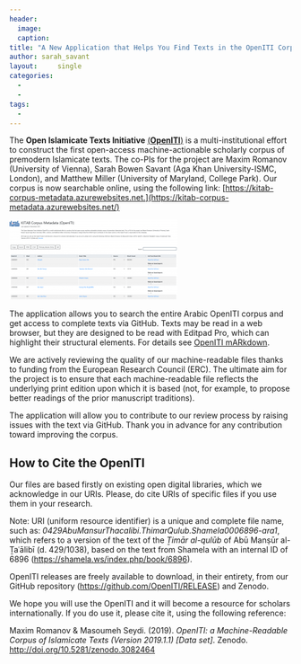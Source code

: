 ```yaml
---
header:
  image: 
  caption: 
title: "A New Application that Helps You Find Texts in the OpenITI Corpus"			
author: sarah_savant		
layout:		single
categories:
  - 
  - 
tags:
  - 
---
```


The **Open Islamicate Texts Initiative** [(**OpenITI**)](http://kitab-project.org/openiti/) is a multi-institutional effort to construct the first open-access machine-actionable scholarly corpus of premodern Islamicate texts. The co-PIs for the project are Maxim Romanov (University of Vienna), Sarah Bowen Savant (Aga Khan University-ISMC, London), and Matthew Miller (University of Maryland, College Park). Our corpus is now searchable online, using the following link: [https://kitab-corpus-metadata.azurewebsites.net.](https://kitab-corpus-metadata.azurewebsites.net/)



![Image](/images/old_posts/KITABwebsite-300x142.png)



The application allows you to search the entire Arabic OpenITI corpus and get access to complete texts via GitHub. Texts may be read in a web browser, but they are designed to be read with Editpad Pro, which can highlight their structural elements. For details see [OpenITI mARkdown](https://maximromanov.github.io/mARkdown/).



We are actively reviewing the quality of our machine-readable files thanks to funding from the European Research Council (ERC). The ultimate aim for the project is to ensure that each machine-readable file reflects the underlying print edition upon which it is based (not, for example, to propose better readings of the prior manuscript traditions).



The application will allow you to contribute to our review process by raising issues with the text via GitHub. Thank you in advance for any contribution toward improving the corpus.



## **How to Cite the OpenITI**



Our files are based firstly on existing open digital libraries, which we acknowledge in our URIs. Please, do cite URIs of specific files if you use them in your research. 



Note: URI (uniform resource identifier) is a unique and complete file name, such as: *0429AbuMansurThacalibi.ThimarQulub.Shamela0006896-ara1*, which refers to a version of the text of the *Ṯimār al-qulūb* of Abū Manṣūr al-Ṯaʿālibī (d. 429/1038), based on the text from Shamela with an internal ID of 6896 (<https://shamela.ws/index.php/book/6896>).



OpenITI releases are freely available to download, in their entirety, from our GitHub repository (<https://github.com/OpenITI/RELEASE>) and Zenodo.



We hope you will use the OpenITI and it will become a resource for scholars internationally. If you do use it, please cite it, using the following reference: 



Maxim Romanov & Masoumeh Seydi. (2019). *OpenITI: a Machine-Readable Corpus of Islamicate Texts (Version 2019.1.1) \[Data set\]*. Zenodo. <http://doi.org/10.5281/zenodo.3082464> 

